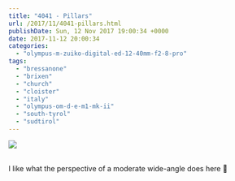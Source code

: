 ```yaml
---
title: "4041 - Pillars"
url: /2017/11/4041-pillars.html
publishDate: Sun, 12 Nov 2017 19:00:34 +0000
date: 2017-11-12 20:00:34
categories: 
  - "olympus-m-zuiko-digital-ed-12-40mm-f2-8-pro"
tags: 
  - "bressanone"
  - "brixen"
  - "church"
  - "cloister"
  - "italy"
  - "olympus-om-d-e-m1-mk-ii"
  - "south-tyrol"
  - "sudtirol"
---
```

<div class="container">
<div class="center"><a target="_blank" href="https://d25zfm9zpd7gm5.cloudfront.net/1200x1200/2017/20170513_143153-2_lr.jpg"><img class="webfeedsFeaturedVisual" src="https://d25zfm9zpd7gm5.cloudfront.net/0600x0600/2017/20170513_143153-2_lr.jpg" /></a></div>
</div>
<br />

I like what the perspective of a moderate wide-angle does here 🙂
